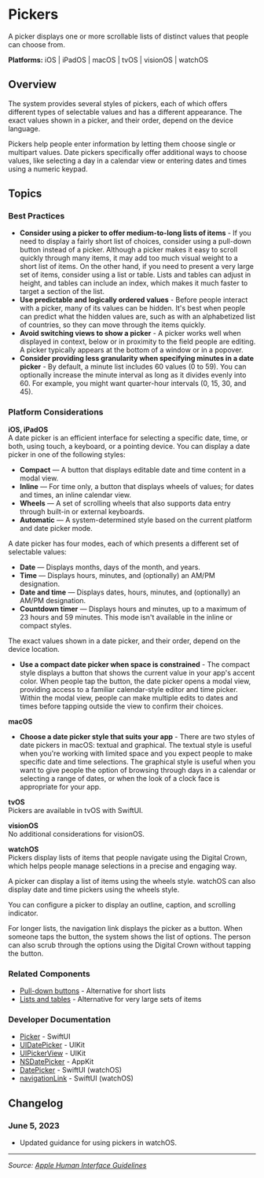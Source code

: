 # Pickers

A picker displays one or more scrollable lists of distinct values that people can choose from.

**Platforms:** iOS | iPadOS | macOS | tvOS | visionOS | watchOS

## Overview

The system provides several styles of pickers, each of which offers different types of selectable values and has a different appearance. The exact values shown in a picker, and their order, depend on the device language.

Pickers help people enter information by letting them choose single or multipart values. Date pickers specifically offer additional ways to choose values, like selecting a day in a calendar view or entering dates and times using a numeric keypad.

## Topics

### Best Practices

- **Consider using a picker to offer medium-to-long lists of items** - If you need to display a fairly short list of choices, consider using a pull-down button instead of a picker. Although a picker makes it easy to scroll quickly through many items, it may add too much visual weight to a short list of items. On the other hand, if you need to present a very large set of items, consider using a list or table. Lists and tables can adjust in height, and tables can include an index, which makes it much faster to target a section of the list.
- **Use predictable and logically ordered values** - Before people interact with a picker, many of its values can be hidden. It's best when people can predict what the hidden values are, such as with an alphabetized list of countries, so they can move through the items quickly.
- **Avoid switching views to show a picker** - A picker works well when displayed in context, below or in proximity to the field people are editing. A picker typically appears at the bottom of a window or in a popover.
- **Consider providing less granularity when specifying minutes in a date picker** - By default, a minute list includes 60 values (0 to 59). You can optionally increase the minute interval as long as it divides evenly into 60. For example, you might want quarter-hour intervals (0, 15, 30, and 45).

### Platform Considerations

**iOS, iPadOS**  
A date picker is an efficient interface for selecting a specific date, time, or both, using touch, a keyboard, or a pointing device. You can display a date picker in one of the following styles:

- **Compact** — A button that displays editable date and time content in a modal view.
- **Inline** — For time only, a button that displays wheels of values; for dates and times, an inline calendar view.
- **Wheels** — A set of scrolling wheels that also supports data entry through built-in or external keyboards.
- **Automatic** — A system-determined style based on the current platform and date picker mode.

A date picker has four modes, each of which presents a different set of selectable values:

- **Date** — Displays months, days of the month, and years.
- **Time** — Displays hours, minutes, and (optionally) an AM/PM designation.
- **Date and time** — Displays dates, hours, minutes, and (optionally) an AM/PM designation.
- **Countdown timer** — Displays hours and minutes, up to a maximum of 23 hours and 59 minutes. This mode isn't available in the inline or compact styles.

The exact values shown in a date picker, and their order, depend on the device location.

- **Use a compact date picker when space is constrained** - The compact style displays a button that shows the current value in your app's accent color. When people tap the button, the date picker opens a modal view, providing access to a familiar calendar-style editor and time picker. Within the modal view, people can make multiple edits to dates and times before tapping outside the view to confirm their choices.

**macOS**  
- **Choose a date picker style that suits your app** - There are two styles of date pickers in macOS: textual and graphical. The textual style is useful when you're working with limited space and you expect people to make specific date and time selections. The graphical style is useful when you want to give people the option of browsing through days in a calendar or selecting a range of dates, or when the look of a clock face is appropriate for your app.

**tvOS**  
Pickers are available in tvOS with SwiftUI.

**visionOS**  
No additional considerations for visionOS.

**watchOS**  
Pickers display lists of items that people navigate using the Digital Crown, which helps people manage selections in a precise and engaging way.

A picker can display a list of items using the wheels style. watchOS can also display date and time pickers using the wheels style.

You can configure a picker to display an outline, caption, and scrolling indicator.

For longer lists, the navigation link displays the picker as a button. When someone taps the button, the system shows the list of options. The person can also scrub through the options using the Digital Crown without tapping the button.

### Related Components

- [Pull-down buttons](https://developer.apple.com/design/human-interface-guidelines/pull-down-buttons) - Alternative for short lists
- [Lists and tables](https://developer.apple.com/design/human-interface-guidelines/lists-and-tables) - Alternative for very large sets of items

### Developer Documentation

- [Picker](https://developer.apple.com/documentation/swiftui/picker) - SwiftUI
- [UIDatePicker](https://developer.apple.com/documentation/uikit/uidatepicker) - UIKit
- [UIPickerView](https://developer.apple.com/documentation/uikit/uipickerview) - UIKit
- [NSDatePicker](https://developer.apple.com/documentation/appkit/nsdatepicker) - AppKit
- [DatePicker](https://developer.apple.com/documentation/swiftui/datepicker) - SwiftUI (watchOS)
- [navigationLink](https://developer.apple.com/documentation/swiftui/navigationlink) - SwiftUI (watchOS)

## Changelog

### June 5, 2023
- Updated guidance for using pickers in watchOS.

---

*Source: [Apple Human Interface Guidelines](https://developer.apple.com/design/human-interface-guidelines/pickers)*
